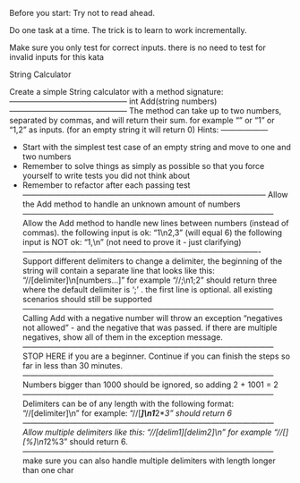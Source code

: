 Before you start: 
Try not to read ahead.

Do one task at a time. The trick is to learn to work incrementally.

Make sure you only test for correct inputs. there is no need to test for invalid inputs for this kata

String Calculator

Create a simple String calculator with a method signature:
———————————————
int Add(string numbers)
———————————————
The method can take up to two numbers, separated by commas, and will return their sum. 
for example “” or “1” or “1,2” as inputs.
(for an empty string it will return 0) 
Hints:
——————
 - Start with the simplest test case of an empty string and move to one and two numbers
 - Remember to solve things as simply as possible so that you force yourself to write tests you did not think about
 - Remember to refactor after each passing test
———————————————————————————————
Allow the Add method to handle an unknown amount of numbers
————————————————————————————————
Allow the Add method to handle new lines between numbers (instead of commas).
the following input is ok: “1\n2,3” (will equal 6)
the following input is NOT ok: “1,\n” (not need to prove it - just clarifying)
——————————————————————————————-
Support different delimiters
to change a delimiter, the beginning of the string will contain a separate line that looks like this: “//[delimiter]\n[numbers…]” for example “//;\n1;2” should return three where the default delimiter is ‘;’ .
the first line is optional. all existing scenarios should still be supported
————————————————————————————————
Calling Add with a negative number will throw an exception “negatives not allowed” - and the negative that was passed. 
if there are multiple negatives, show all of them in the exception message.
————————————————————————————————
STOP HERE if you are a beginner. Continue if you can finish the steps so far in less than 30 minutes.
————————————————————————————————
Numbers bigger than 1000 should be ignored, so adding 2 + 1001 = 2
————————————————————————————————
Delimiters can be of any length with the following format: “//[delimiter]\n” for example: “//[***]\n1***2***3” should return 6
————————————————————————————————
Allow multiple delimiters like this: “//[delim1][delim2]\n” for example “//[*][%]\n1*2%3” should return 6.
————————————————————————————————
make sure you can also handle multiple delimiters with length longer than one char